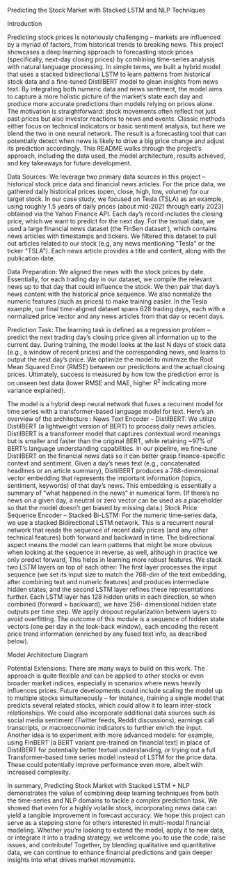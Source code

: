 Predicting the Stock Market with Stacked LSTM and NLP Techniques

Introduction

Predicting stock prices is notoriously challenging – markets are influenced by a myriad of factors, from
historical trends to breaking news. This project showcases a deep learning approach to forecasting stock
prices (specifically, next-day closing prices) by combining time-series analysis with natural language
processing. In simple terms, we built a hybrid model that uses a stacked bidirectional LSTM to learn
patterns from historical stock data and a fine-tuned DistilBERT model to glean insights from news text.
By integrating both numeric data and news sentiment, the model aims to capture a more holistic
picture of the market’s state each day and produce more accurate predictions than models relying on
prices alone.
The motivation is straightforward: stock movements often reflect not just past prices but also investor
reactions to news and events. Classic methods either focus on technical indicators or basic sentiment
analysis, but here we blend the two in one neural network. The result is a forecasting tool that can
potentially detect when news is likely to drive a big price change and adjust its prediction accordingly.
This README walks through the project’s approach, including the data used, the model architecture,
results achieved, and key takeaways for future development.

Data Sources: We leverage two primary data sources in this project – historical stock price data and
financial news articles. For the price data, we gathered daily historical prices (open, close, high, low,
volume) for our target stock. In our case study, we focused on Tesla (TSLA) as an example, using roughly
1.5 years of daily prices (about mid-2021 through early 2023) obtained via the Yahoo Finance API.
Each day’s record includes the closing price, which we want to predict for the next day. For the textual
data, we used a large financial news dataset (the FinSen dataset ), which contains news articles with
timestamps and tickers. We filtered this dataset to pull out articles related to our stock (e.g, any news
mentioning "Tesla" or the ticker "TSLA"). Each news article provides a title and content, along with
the publication date.

Data Preparation: We aligned the news with the stock prices by date. Essentially, for each trading day
in our dataset, we compile the relevant news up to that day that could influence the stock. We then pair
that day’s news content with the historical price sequence. We also normalize the numeric features
(such as prices) to make training easier. In the Tesla example, our final time-aligned dataset spans
628 trading days, each with a normalized price vector and any news articles from that day or recent
days.

Prediction Task: The learning task is defined as a regression problem – predict the next trading day’s
closing price given all information up to the current day. During training, the model looks at the last N
days of stock data (e.g., a window of recent prices) and the corresponding news, and learns to output
the next day’s price. We optimize the model to minimize the Root Mean Squared Error (RMSE) between
our predictions and the actual closing prices. Ultimately, success is measured by how low the prediction error is on unseen test data (lower RMSE and MAE, higher $R^2$ indicating more variance explained).

The model is a hybrid deep neural network that fuses a recurrent model for time series with a
transformer-based language model for text. Here’s an overview of the architecture :
News Text Encoder – DistilBERT: We utilize DistilBERT (a lightweight version of BERT) to
process daily news articles. DistilBERT is a transformer model that captures contextual word
meanings but is smaller and faster than the original BERT, while retaining ~97% of BERT’s
language understanding capabilities. In our pipeline, we fine-tune DistilBERT on the financial
news data so it can better grasp finance-specific context and sentiment. Given a day’s news text
(e.g., concatenated headlines or an article summary), DistilBERT produces a 768-dimensional
vector embedding that represents the important information (topics, sentiment, keywords) of
that day’s news. This embedding is essentially a summary of “what happened in the news” in
numerical form. (If there’s no news on a given day, a neutral or zero vector can be used as a
placeholder so that the model doesn’t get biased by missing data.)
Stock Price Sequence Encoder – Stacked Bi-LSTM: For the numeric time-series data, we use a
stacked Bidirectional LSTM network. This is a recurrent neural network that reads the
sequence of recent daily prices (and any other technical features) both forward and backward in
time. The bidirectional aspect means the model can learn patterns that might be more obvious
when looking at the sequence in reverse, as well, although in practice we only predict forward,
This helps in learning more robust features. We stack two LSTM layers on top of each other:
The first layer processes the input sequence (we set its input size to match the 768-dim of the
text embedding, after combining text and numeric features) and produces intermediate hidden
states, and the second LSTM layer refines these representations further. Each LSTM layer has
128 hidden units in each direction, so when combined (forward + backward), we have 256-
dimensional hidden state outputs per time step. We apply dropout regularization between layers
to avoid overfitting. The outcome of this module is a sequence of hidden state vectors (one
per day in the look-back window), each encoding the recent price trend information (enriched by
any fused text info, as described below).


Model Architecture Diagram 

Potential Extensions: There are many ways to build on this work. The approach is quite flexible and
can be applied to other stocks or even broader market indices, especially in scenarios where news
heavily influences prices. Future developments could include scaling the model up to multiple
stocks simultaneously – for instance, training a single model that predicts several related stocks,
which could allow it to learn inter-stock relationships. We could also incorporate additional data
sources such as social media sentiment (Twitter feeds, Reddit discussions), earnings call transcripts, or
macroeconomic indicators to further enrich the input. Another idea is to experiment with more
advanced models: for example, using FinBERT (a BERT variant pre-trained on financial text) in place of
DistilBERT for potentially better textual understanding, or trying out a full Transformer-based time
series model instead of LSTM for the price data. These could potentially improve performance even
more, albeit with increased complexity.

In summary, Predicting Stock Market with Stacked LSTM + NLP demonstrates the value of combining
deep learning techniques from both the time-series and NLP domains to tackle a complex prediction
task. We showed that even for a highly volatile stock, incorporating news data can yield a tangible
improvement in forecast accuracy. We hope this project can serve as a stepping stone for others
interested in multi-modal financial modeling. Whether you’re looking to extend the model, apply it to
new data, or integrate it into a trading strategy, we welcome you to use the code, raise issues, and
contribute! Together, by blending qualitative and quantitative data, we can continue to enhance
financial predictions and gain deeper insights into what drives market movements.
